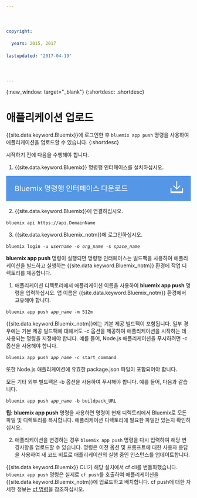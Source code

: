 ```yaml
---



copyright:

  years: 2015, 2017

lastupdated: "2017-04-19"



---
```


{:new_window: target="_blank"}
{:shortdesc: .shortdesc}

# 애플리케이션 업로드

{{site.data.keyword.Bluemix}}에 로그인한 후 `bluemix app push` 명령을 사용하여 애플리케이션을 업로드할 수 있습니다.
{:shortdesc}

시작하기 전에 다음을 수행해야 합니다.
  1. {{site.data.keyword.Bluemix}} 명령행 인터페이스를 설치하십시오.

  <a class="xref" href="http://clis.ng.bluemix.net/ui/home.html" target="_blank" title="(새 탭 또는 창에서 열림)"><img class="image" src="images/btn_bx_commandline.svg" alt="{{site.data.keyword.Bluemix}} 명령행 인터페이스 다운로드" /> </a>

  2. {{site.data.keyword.Bluemix}}에 연결하십시오.

  <pre class="pre"><code class="hljs">bluemix api https://api.<span class="keyword" data-hd-keyref="DomainName">DomainName</span></code></pre>

  3. {{site.data.keyword.Bluemix_notm}}에 로그인하십시오.

  <pre class="pre"><code class="hljs">bluemix login -u <var class="keyword varname" data-hd-keyref="user_ID">username</var> -o <var class="keyword varname" data-hd-keyref="org_name">org_name</var> -s <var class="keyword varname" data-hd-keyref="space_name">space_name</var></code></pre>

**bluemix app push** 명령이 실행되면 명령행 인터페이스는 빌드팩을 사용하여 애플리케이션을 빌드하고 실행하는 {{site.data.keyword.Bluemix_notm}} 환경에 작업 디렉토리를 제공합니다.

  1. 애플리케이션 디렉토리에서 애플리케이션 이름을 사용하여 **bluemix app push** 명령을 입력하십시오. 앱 이름은 {{site.data.keyword.Bluemix_notm}} 환경에서 고유해야 합니다.

  <pre class="pre"><code class="hljs">bluemix app push <var class="keyword varname" data-hd-keyref="app_name">app_name</var> -m 512m</code></pre>

  {{site.data.keyword.Bluemix_notm}}에는 기본 제공 빌드팩이 포함됩니다. 일부 경우에는 기본 제공 빌드팩에 대해서도 -c 옵션을 제공하여 애플리케이션을 시작하는 데 사용되는 명령을 지정해야 합니다. 예를 들어, Node.js 애플리케이션을 푸시하려면 -c 옵션을 사용해야 합니다.

  <pre class="pre"><code class="hljs">bluemix app push <var class="keyword varname" data-hd-keyref="app_name">app_name</var> -c start_command</code></pre>

  또한 Node.js 애플리케이션에 유효한 package.json 파일이 포함되어야 합니다.

  모든 기타 외부 빌드팩은 -b 옵션을 사용하여 푸시해야 합니다. 예를 들어, 다음과 같습니다.

  <pre class="pre"><code class="hljs">bluemix app push <var class="keyword varname" data-hd-keyref="app_name">app_name</var> -b buildpack_URL</code></pre>

  **팁:** **bluemix app push** 명령을 사용하면 명령이 현재 디렉토리에서 Bluemix로 모든 파일 및 디렉토리를 복사합니다. 애플리케이션 디렉토리에 필요한 파일만 있는지 확인하십시오.


  2. 애플리케이션을 변경하는 경우 `bluemix app push` 명령을 다시 입력하여 해당 변경사항을 업로드할 수 있습니다. 명령은 이전 옵션 및 프롬프트에 대한 사용자 응답을 사용하여 새 코드 비트로 애플리케이션의 실행 중인 인스턴스를 업데이트합니다.

{{site.data.keyword.Bluemix}} CLI가 해당 설치에서 cf cli를 번들화했습니다. `bluemix app push` 명령은 실제로 `cf push`를 호출하여 애플리케이션을 {{site.data.keyword.Bluemix_notm}}에 업로드하고 배치합니다. cf push에 대한 자세한 정보는 [cf 명령](/docs/cli/reference/cfcommands/index.html)을 참조하십시오. 
